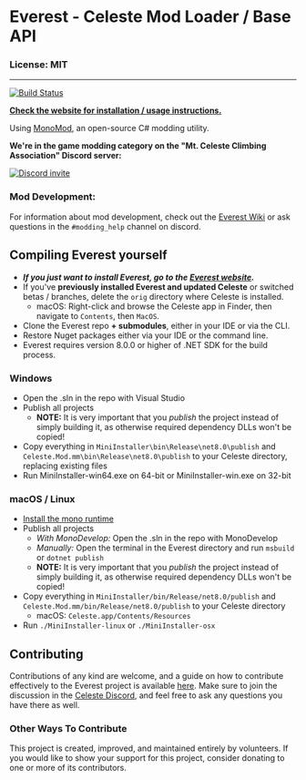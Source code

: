 # Everest - Celeste Mod Loader / Base API

### License: MIT

----

[![Build Status](https://dev.azure.com/EverestAPI/Everest/_apis/build/status/EverestAPI.Everest?branchName=dev)](https://dev.azure.com/EverestAPI/Everest/_build?definitionId=3)

[**Check the website for installation / usage instructions.**](https://everestapi.github.io/)

Using [MonoMod](https://github.com/MonoMod/MonoMod), an open-source C# modding utility.

**We're in the game modding category on the "Mt. Celeste Climbing Association" Discord server:**

[![Discord invite](github/invite.png)](https://discord.gg/6qjaePQ)

### Mod Development:
For information about mod development, check out the [Everest Wiki](https://github.com/EverestAPI/Resources/wiki) or ask questions in the `#modding_help` channel on discord.

## Compiling Everest yourself
- ***If you just want to install Everest, go to the [Everest website](https://everestapi.github.io/).***
- If you've **previously installed Everest and updated Celeste** or switched betas / branches, delete the `orig` directory where Celeste is installed.
    - macOS: Right-click and browse the Celeste app in Finder, then navigate to `Contents`, then `MacOS`.
- Clone the Everest repo **+ submodules**, either in your IDE or via the CLI.
- Restore Nuget packages either via your IDE or the command line.
- Everest requires version 8.0.0 or higher of .NET SDK for the build process.

### Windows
- Open the .sln in the repo with Visual Studio
- Publish all projects
    - **NOTE:** It is very important that you *publish* the project instead of simply building it, as otherwise required dependency DLLs won't be copied!
- Copy everything in `MiniInstaller\bin\Release\net8.0\publish` and `Celeste.Mod.mm\bin\Release\net8.0\publish` to your Celeste directory, replacing existing files
- Run MiniInstaller-win64.exe on 64-bit or MiniInstaller-win.exe on 32-bit

### macOS / Linux
- [Install the mono runtime](https://www.mono-project.com/download/stable/)
- Publish all projects
    - _With MonoDevelop:_ Open the .sln in the repo with MonoDevelop
    - _Manually:_ Open the terminal in the Everest directory and run `msbuild` or `dotnet publish`
    - **NOTE:** It is very important that you *publish* the project instead of simply building it, as otherwise required dependency DLLs won't be copied!
- Copy everything in `MiniInstaller/bin/Release/net8.0/publish` and `Celeste.Mod.mm/bin/Release/net8.0/publish` to your Celeste directory
    - macOS: `Celeste.app/Contents/Resources`
- Run `./MiniInstaller-linux` or `./MiniInstaller-osx`

## Contributing
Contributions of any kind are welcome, and a guide on how to contribute effectively to the Everest project is available [here](./CONTRIBUTING.md).
Make sure to join the discussion in the [Celeste Discord](https://discord.gg/6qjaePQ), and feel free to ask any questions you have there as well.

### Other Ways To Contribute
This project is created, improved, and maintained entirely by volunteers.
If you would like to show your support for this project, consider donating to one or more of its contributors.
